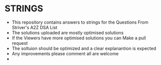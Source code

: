 # STRINGS
- This repository contains answers to strings for the Questions From Striver's A2Z DSA List 
- The solutions uploaded are mostly optimised solutions 
- If the Viewers have more optimised solutions you can Make a pull request
- The soltuion should be optimized and a clear explanantion is expected
- Any improvements please comment all are welcome
- 
